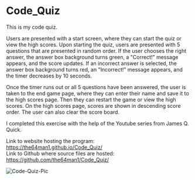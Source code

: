 # Code_Quiz

This is my code quiz.

Users are presented with a start screen, where they can start the quiz or view the high scores. Upon starting the quiz, users are presented with 5 questions that are presented in random order. If the user chooses the right answer, the answer box background turns green, a "Correct!" message appears, and the score updates. If an incorrect answer is selected, the answer box background turns red, an "Incorrect!" message appears, and the timer decreases by 10 seconds. 

Once the timer runs out or all 5 questions have been answered, the user is taken to the end game page, where they can enter their name and save it to the high scores page. Then they can restart the game or view the high scores. On the high scores page, scores are shown in descending score order. The user can also clear the score board.

I completed this exercise with the help of the Youtube series from James Q. Quick.

Link to website hosting the program: https://the64man1.github.io/Code_Quiz/<br>
Link to Github where source files are hosted: https://github.com/the64man1/Code_Quiz/

![Code-Quiz-Pic](https://user-images.githubusercontent.com/74144055/112735324-1ee1c900-8f19-11eb-8abb-67b064d4da32.png)

